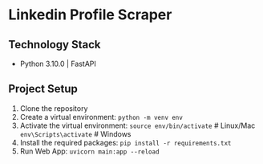 # Linkedin Profile Scraper

## Technology Stack
- Python 3.10.0 | FastAPI

## Project Setup
1. Clone the repository
2. Create a virtual environment:
    ```python -m venv env```
3. Activate the virtual environment:
    ```source env/bin/activate```  # Linux/Mac
    ```env\Scripts\activate```     # Windows
4. Install the required packages:
    ```pip install -r requirements.txt```
5. Run Web App:
    ```uvicorn main:app --reload```
